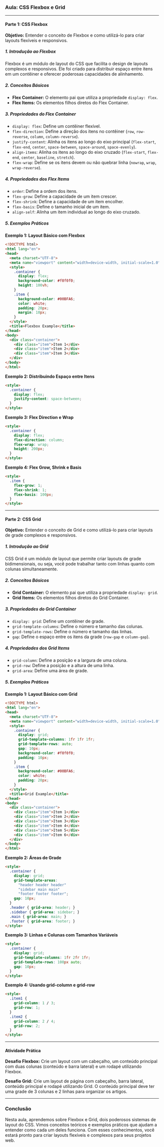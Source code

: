 ### Aula: CSS Flexbox e Grid

---

#### Parte 1: CSS Flexbox

**Objetivo:**
Entender o conceito de Flexbox e como utilizá-lo para criar layouts flexíveis e responsivos.

##### 1. Introdução ao Flexbox

Flexbox é um módulo de layout do CSS que facilita o design de layouts complexos e responsivos. Ele foi criado para distribuir espaço entre itens em um contêiner e oferecer poderosas capacidades de alinhamento.

##### 2. Conceitos Básicos

- **Flex Container:** O elemento pai que utiliza a propriedade `display: flex`.
- **Flex Items:** Os elementos filhos diretos do Flex Container.

##### 3. Propriedades do Flex Container

- `display: flex`: Define um contêiner flexível.
- `flex-direction`: Define a direção dos itens no contêiner (`row`, `row-reverse`, `column`, `column-reverse`).
- `justify-content`: Alinha os itens ao longo do eixo principal (`flex-start`, `flex-end`, `center`, `space-between`, `space-around`, `space-evenly`).
- `align-items`: Alinha os itens ao longo do eixo cruzado (`flex-start`, `flex-end`, `center`, `baseline`, `stretch`).
- `flex-wrap`: Define se os itens devem ou não quebrar linha (`nowrap`, `wrap`, `wrap-reverse`).

##### 4. Propriedades dos Flex Items

- `order`: Define a ordem dos itens.
- `flex-grow`: Define a capacidade de um item crescer.
- `flex-shrink`: Define a capacidade de um item encolher.
- `flex-basis`: Define o tamanho inicial de um item.
- `align-self`: Alinha um item individual ao longo do eixo cruzado.

##### 5. Exemplos Práticos

**Exemplo 1: Layout Básico com Flexbox**

```html
<!DOCTYPE html>
<html lang="en">
<head>
  <meta charset="UTF-8">
  <meta name="viewport" content="width=device-width, initial-scale=1.0">
  <style>
    .container {
      display: flex;
      background-color: #f0f0f0;
      height: 100vh;
    }
    .item {
      background-color: #00BFA6;
      color: white;
      padding: 20px;
      margin: 10px;
    }
  </style>
  <title>Flexbox Example</title>
</head>
<body>
  <div class="container">
    <div class="item">Item 1</div>
    <div class="item">Item 2</div>
    <div class="item">Item 3</div>
  </div>
</body>
</html>
```

**Exemplo 2: Distribuindo Espaço entre Itens**

```html
<style>
  .container {
    display: flex;
    justify-content: space-between;
  }
</style>
```

**Exemplo 3: Flex Direction e Wrap**

```html
<style>
  .container {
    display: flex;
    flex-direction: column;
    flex-wrap: wrap;
    height: 200px;
  }
</style>
```

**Exemplo 4: Flex Grow, Shrink e Basis**

```html
<style>
  .item {
    flex-grow: 1;
    flex-shrink: 1;
    flex-basis: 100px;
  }
</style>
```

---

#### Parte 2: CSS Grid

**Objetivo:**
Entender o conceito de Grid e como utilizá-lo para criar layouts de grade complexos e responsivos.

##### 1. Introdução ao Grid

CSS Grid é um módulo de layout que permite criar layouts de grade bidimensionais, ou seja, você pode trabalhar tanto com linhas quanto com colunas simultaneamente.

##### 2. Conceitos Básicos

- **Grid Container:** O elemento pai que utiliza a propriedade `display: grid`.
- **Grid Items:** Os elementos filhos diretos do Grid Container.

##### 3. Propriedades do Grid Container

- `display: grid`: Define um contêiner de grade.
- `grid-template-columns`: Define o número e tamanho das colunas.
- `grid-template-rows`: Define o número e tamanho das linhas.
- `gap`: Define o espaço entre os itens da grade (`row-gap` e `column-gap`).

##### 4. Propriedades dos Grid Items

- `grid-column`: Define a posição e a largura de uma coluna.
- `grid-row`: Define a posição e a altura de uma linha.
- `grid-area`: Define uma área de grade.

##### 5. Exemplos Práticos

**Exemplo 1: Layout Básico com Grid**

```html
<!DOCTYPE html>
<html lang="en">
<head>
  <meta charset="UTF-8">
  <meta name="viewport" content="width=device-width, initial-scale=1.0">
  <style>
    .container {
      display: grid;
      grid-template-columns: 1fr 1fr 1fr;
      grid-template-rows: auto;
      gap: 10px;
      background-color: #f0f0f0;
      padding: 10px;
    }
    .item {
      background-color: #00BFA6;
      color: white;
      padding: 20px;
    }
  </style>
  <title>Grid Example</title>
</head>
<body>
  <div class="container">
    <div class="item">Item 1</div>
    <div class="item">Item 2</div>
    <div class="item">Item 3</div>
    <div class="item">Item 4</div>
    <div class="item">Item 5</div>
    <div class="item">Item 6</div>
  </div>
</body>
</html>
```

**Exemplo 2: Áreas de Grade**

```html
<style>
  .container {
    display: grid;
    grid-template-areas: 
      "header header header"
      "sidebar main main"
      "footer footer footer";
    gap: 10px;
  }
  .header { grid-area: header; }
  .sidebar { grid-area: sidebar; }
  .main { grid-area: main; }
  .footer { grid-area: footer; }
</style>
```

**Exemplo 3: Linhas e Colunas com Tamanhos Variáveis**

```html
<style>
  .container {
    display: grid;
    grid-template-columns: 1fr 2fr 1fr;
    grid-template-rows: 100px auto;
    gap: 10px;
  }
</style>
```

**Exemplo 4: Usando grid-column e grid-row**

```html
<style>
  .item1 {
    grid-column: 1 / 3;
    grid-row: 1;
  }
  .item2 {
    grid-column: 2 / 4;
    grid-row: 2;
  }
</style>
```

---

#### Atividade Prática

**Desafio Flexbox:**
Crie um layout com um cabeçalho, um conteúdo principal com duas colunas (conteúdo e barra lateral) e um rodapé utilizando Flexbox.

**Desafio Grid:**
Crie um layout de página com cabeçalho, barra lateral, conteúdo principal e rodapé utilizando Grid. O conteúdo principal deve ter uma grade de 3 colunas e 2 linhas para organizar os artigos.

---

### Conclusão

Nesta aula, aprendemos sobre Flexbox e Grid, dois poderosos sistemas de layout do CSS. Vimos conceitos teóricos e exemplos práticos que ajudam a entender como cada um deles funciona. Com esses conhecimentos, você estará pronto para criar layouts flexíveis e complexos para seus projetos web.

